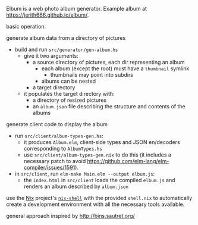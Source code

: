 Elbum is a web photo album generator.  Example album at https://jerith666.github.io/elbum/.

basic operation:

generate album data from a directory of pictures
 - build and run `src/generator/gen-album.hs`
   - give it two arguments:
     - a source directory of pictures, each dir representing an album
       - each album (except the root) must have a `thumbnail` symlink
         - thumbnails may point into subdirs
       - albums can be nested
     - a target directory
   - it populates the target directory with:
     - a directory of resized pictures
     - an `album.json` file describing the structure and contents of the albums

generate client code to display the album
 - run `src/client/album-types-gen.hs`:
   - it produces `Album.elm`, client-side types and JSON en/decoders corresponding to `AlbumTypes.hs`
   - use `src/client/album-types-gen.nix` to do this (it includes a necessary patch to avoid https://github.com/elm-lang/elm-compiler/issues/1591).
 - in `src/client`, run `elm-make Main.elm --output elbum.js`:
   - the `index.html` in `src/client` loads the compiled `elbum.js` and renders an album described by `album.json`

use the [Nix](https://nixos.org) project's [`nix-shell`](https://nixos.org/nix/manual/#sec-nix-shell) with the provided `shell.nix` to automatically create a development environment with all the necessary tools available.

general approach inspired by http://bins.sautret.org/
